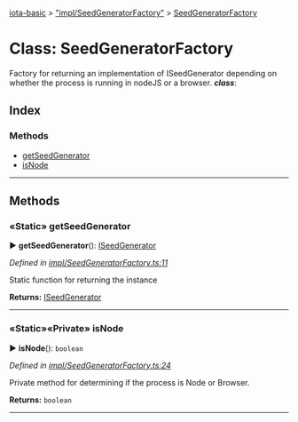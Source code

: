 [iota-basic](../README.md) > ["impl/SeedGeneratorFactory"](../modules/_impl_seedgeneratorfactory_.md) > [SeedGeneratorFactory](../classes/_impl_seedgeneratorfactory_.seedgeneratorfactory.md)



# Class: SeedGeneratorFactory


Factory for returning an implementation of ISeedGenerator depending on whether the process is running in nodeJS or a browser.
*__class__*: 


## Index

### Methods

* [getSeedGenerator](_impl_seedgeneratorfactory_.seedgeneratorfactory.md#getseedgenerator)
* [isNode](_impl_seedgeneratorfactory_.seedgeneratorfactory.md#isnode)



---
## Methods
<a id="getseedgenerator"></a>

### «Static» getSeedGenerator

► **getSeedGenerator**(): [ISeedGenerator](../interfaces/_api_seedgenerator_.iseedgenerator.md)



*Defined in [impl/SeedGeneratorFactory.ts:11](https://github.com/thedewpoint/iota-basic/blob/243d8a8/src/impl/SeedGeneratorFactory.ts#L11)*



Static function for returning the instance




**Returns:** [ISeedGenerator](../interfaces/_api_seedgenerator_.iseedgenerator.md)





___

<a id="isnode"></a>

### «Static»«Private» isNode

► **isNode**(): `boolean`



*Defined in [impl/SeedGeneratorFactory.ts:24](https://github.com/thedewpoint/iota-basic/blob/243d8a8/src/impl/SeedGeneratorFactory.ts#L24)*



Private method for determining if the process is Node or Browser.




**Returns:** `boolean`





___


